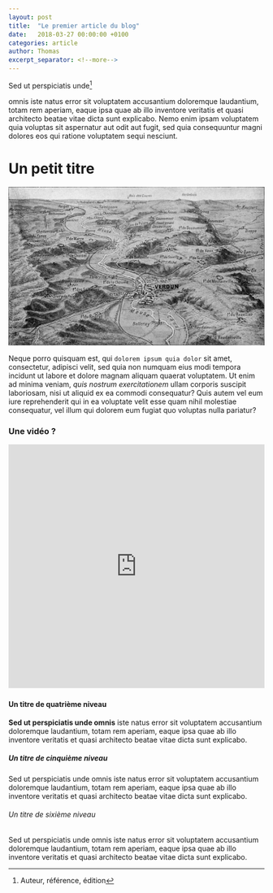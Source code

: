 ```yaml
---
layout: post
title:  "Le premier article du blog"
date:   2018-03-27 00:00:00 +0100
categories: article
author: Thomas
excerpt_separator: <!--more-->
---
```

Sed ut perspiciatis unde[^fn1]

[^fn1]: Auteur, référence, édition

omnis iste natus error sit voluptatem accusantium doloremque laudantium, totam rem aperiam, eaque ipsa quae ab illo inventore veritatis et quasi architecto beatae vitae dicta sunt explicabo.<!--more--> Nemo enim ipsam voluptatem quia voluptas sit aspernatur aut odit aut fugit, sed quia consequuntur magni dolores eos qui ratione voluptatem sequi nesciunt.

# Un petit titre
![Titre de l'image ― optionnel](https://github.com/patjennings/exercices-isometriques/blob/gh-pages/images/vue-1916_sv-verdun.png.png?raw=true)

Neque porro quisquam est, qui `dolorem ipsum quia dolor` sit amet, consectetur, adipisci velit, sed quia non numquam eius modi tempora incidunt ut labore et dolore magnam aliquam quaerat voluptatem. Ut enim ad minima veniam, _quis nostrum exercitationem_ ullam corporis suscipit laboriosam, nisi ut aliquid ex ea commodi consequatur? Quis autem vel eum iure reprehenderit qui in ea voluptate velit esse quam nihil molestiae consequatur, vel illum qui dolorem eum fugiat quo voluptas nulla pariatur?

### Une vidéo ?

<iframe width="100%" height="480" src="https://www.youtube.com/embed/x537Cqg5nEI" frameborder="0" allow="autoplay; encrypted-media" allowfullscreen></iframe>

#### Un titre de quatrième niveau
**Sed ut perspiciatis unde omnis** iste natus error sit voluptatem accusantium doloremque laudantium, totam rem aperiam, eaque ipsa quae ab illo inventore veritatis et quasi architecto beatae vitae dicta sunt explicabo.

##### Un titre de cinquième niveau
Sed ut perspiciatis unde omnis iste natus error sit voluptatem accusantium doloremque laudantium, totam rem aperiam, eaque ipsa quae ab illo inventore veritatis et quasi architecto beatae vitae dicta sunt explicabo.

###### Un titre de sixième niveau
Sed ut perspiciatis unde omnis iste natus error sit voluptatem accusantium doloremque laudantium, totam rem aperiam, eaque ipsa quae ab illo inventore veritatis et quasi architecto beatae vitae dicta sunt explicabo.
